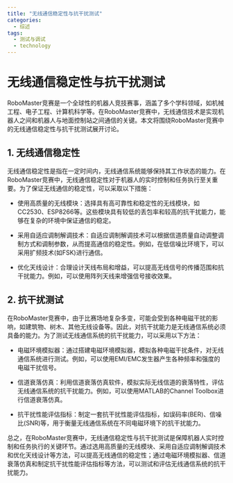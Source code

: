```yaml
---  
title: "无线通信稳定性与抗干扰测试"  
categories:  
  - 综述  
tags: 
  - 测试与调试 
  - technology  
---  
```


# 无线通信稳定性与抗干扰测试

RoboMaster竞赛是一个全球性的机器人竞技赛事，涵盖了多个学科领域，如机械工程、电子工程、计算机科学等。在RoboMaster竞赛中，无线通信技术是实现机器人之间和机器人与地面控制站之间通信的关键。本文将围绕RoboMaster竞赛中的无线通信稳定性与抗干扰测试展开讨论。

## 1. 无线通信稳定性

无线通信稳定性是指在一定时间内，无线通信系统能够保持其工作状态的能力。在RoboMaster竞赛中，无线通信稳定性对于机器人的实时控制和任务执行至关重要。为了保证无线通信的稳定性，可以采取以下措施：

- 使用高质量的无线模块：选择具有高可靠性和稳定性的无线模块，如CC2530、ESP8266等。这些模块具有较低的丢包率和较高的抗干扰能力，能够在复杂的环境中保证通信的稳定。

- 采用自适应调制解调技术：自适应调制解调技术可以根据信道质量自动调整调制方式和调制参数，从而提高通信的稳定性。例如，在低信噪比环境下，可以采用扩频技术(如FSK)进行通信。

- 优化天线设计：合理设计天线布局和增益，可以提高无线信号的传播范围和抗干扰能力。例如，可以使用阵列天线来增强信号接收效果。

## 2. 抗干扰测试

在RoboMaster竞赛中，由于比赛场地复杂多变，可能会受到各种电磁干扰的影响，如建筑物、树木、其他无线设备等。因此，对抗干扰能力是无线通信系统必须具备的能力。为了测试无线通信系统的抗干扰能力，可以采用以下方法：

- 电磁环境模拟器：通过搭建电磁环境模拟器，模拟各种电磁干扰条件，对无线通信系统进行测试。例如，可以使用EMI/EMC发生器产生各种频率和强度的电磁干扰信号。

- 信道衰落仿真：利用信道衰落仿真软件，模拟实际无线信道的衰落特性，评估无线通信系统的抗干扰能力。例如，可以使用MATLAB的Channel Toolbox进行信道衰落仿真。

- 抗干扰性能评估指标：制定一套抗干扰性能评估指标，如误码率(BER)、信噪比(SNR)等，用于衡量无线通信系统在不同电磁环境下的抗干扰能力。

总之，在RoboMaster竞赛中，无线通信稳定性与抗干扰测试是保障机器人实时控制和任务执行的关键环节。通过选用高质量的无线模块、采用自适应调制解调技术和优化天线设计等方法，可以提高无线通信的稳定性；通过电磁环境模拟器、信道衰落仿真和制定抗干扰性能评估指标等方法，可以测试和评估无线通信系统的抗干扰能力。 
